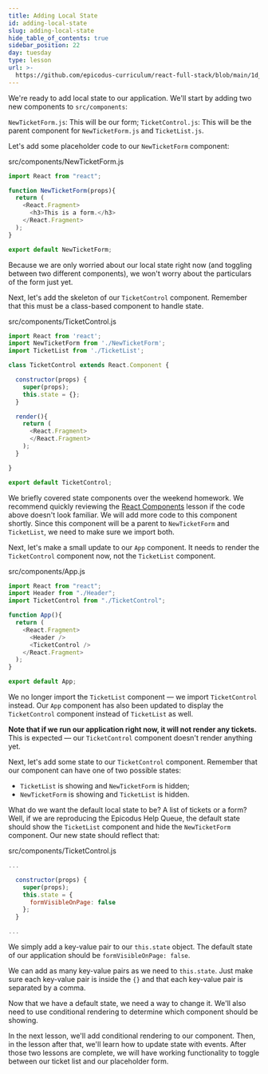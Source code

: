 ```yaml
---
title: Adding Local State
id: adding-local-state
slug: adding-local-state
hide_table_of_contents: true
sidebar_position: 22
day: tuesday
type: lesson
url: >-
  https://github.com/epicodus-curriculum/react-full-stack/blob/main/1d_adding_local_state.md
---
```


We're ready to add local state to our application. We'll start by adding two new components to `src/components`:

`NewTicketForm.js`: This will be our form;
`TicketControl.js`: This will be the parent component for `NewTicketForm.js` and `TicketList.js`.

Let's add some placeholder code to our `NewTicketForm` component:

<div class="filename">src/components/NewTicketForm.js</div>

```js
import React from "react";

function NewTicketForm(props){
  return (
    <React.Fragment>
      <h3>This is a form.</h3>
    </React.Fragment>
  );
}

export default NewTicketForm;
```

Because we are only worried about our local state right now (and toggling between two different components), we won't worry about the particulars of the form just yet.

Next, let's add the skeleton of our `TicketControl` component. Remember that this must be a class-based component to handle state.

<div class="filename">src/components/TicketControl.js</div>

```js
import React from 'react';
import NewTicketForm from './NewTicketForm';
import TicketList from './TicketList';

class TicketControl extends React.Component {

  constructor(props) {
    super(props);
    this.state = {};
  }

  render(){
    return (
      <React.Fragment>
      </React.Fragment>
    );
  }

}

export default TicketControl;
```

We briefly covered state components over the weekend homework. We recommend quickly reviewing the [React Components](https://new.learnhowtoprogram.com/react/react-fundamentals/react-components) lesson if the code above doesn't look familiar. We will add more code to this component shortly. Since this component will be a parent to `NewTicketForm` and `TicketList`, we need to make sure we import both.

Next, let's make a small update to our `App` component. It needs to render the `TicketControl` component now, not the `TicketList` component.

<div class="filename">src/components/App.js</div>

```js
import React from "react";
import Header from "./Header";
import TicketControl from "./TicketControl";

function App(){
  return ( 
    <React.Fragment>
      <Header />
      <TicketControl />
    </React.Fragment>
  );
}

export default App;
```

We no longer import the `TicketList` component — we import `TicketControl` instead. Our `App` component has also been updated to display the `TicketControl` component instead of `TicketList` as well.

**Note that if we run our application right now, it will not render any tickets.** This is expected — our `TicketControl` component doesn't render anything yet.

Next, let's add some state to our `TicketControl` component. Remember that our component can have one of two possible states:

* `TicketList` is showing and `NewTicketForm` is hidden;
* `NewTicketForm` is showing and `TicketList` is hidden.

What do we want the default local state to be? A list of tickets or a form? Well, if we are reproducing the Epicodus Help Queue, the default state should show the `TicketList` component and hide the `NewTicketForm` component. Our new state should reflect that:

<div class="filename">src/components/TicketControl.js</div>

```js
...

  constructor(props) {
    super(props);
    this.state = {
      formVisibleOnPage: false
    };
  }

...
```

We simply add a key-value pair to our `this.state` object. The default state of our application should be `formVisibleOnPage: false`.

We can add as many key-value pairs as we need to `this.state`. Just make sure each key-value pair is inside the `{}` and that each key-value pair is separated by a comma.

Now that we have a default state, we need a way to change it. We'll also need to use conditional rendering to determine which component should be showing.

In the next lesson, we'll add conditional rendering to our component. Then, in the lesson after that, we'll learn how to update state with events. After those two lessons are complete, we will have working functionality to toggle between our ticket list and our placeholder form.
